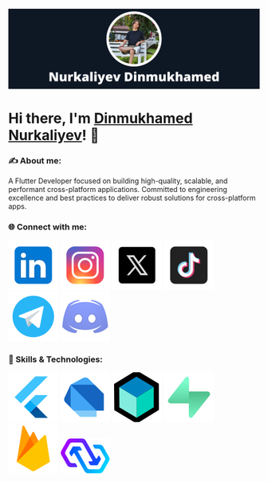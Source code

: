 ![Banner](./images//banner.png)

# Hi there, I'm [Dinmukhamed Nurkaliyev](https://github.com/dinmukhamednurkaliyev/)! 👋

### ✍️ About me:
A Flutter Developer focused on building high-quality, scalable, and performant cross-platform applications. Committed to engineering excellence and best practices to deliver robust solutions for cross-platform apps.

### 🌐 Connect with me:
[![Linkedin](./icons/linkedin.svg)](https://www.linkedin.com/in/dinmukhamed-nurkaliyev-80b5a1326/)
[![Instagram](./icons/instagram.svg)](https://www.instagram.com/dinmukhamed.nurkaliyev/)
[![X](./icons/x.svg)](https://x.com/DNurkaliyev)
[![Tiktok](./icons/tiktok.svg)](https://www.tiktok.com/@dinmukhamed.nurkaliyev)
[![Telegram](./icons/telegram.svg)](https://t.me/dinmukhamed_nurkaliyev)
[![Discord](./icons/discord.svg)](https://discord.com/users/1300002143377428531)

### 🚀 Skills & Technologies:
[![Flutter](./icons/flutter.svg)](https://flutter.dev/)
[![Dart](./icons/dart.svg)](https://dart.dev/)
[![BLoC](./icons/bloc.svg)](https://bloclibrary.dev/)
[![Supabase](./icons/supabase.svg)](https://supabase.com/)
[![Firebase](./icons/firebase.svg)](https://firebase.google.com/)
[![Powersync](./icons/powersync.svg)](https://www.powersync.com/)